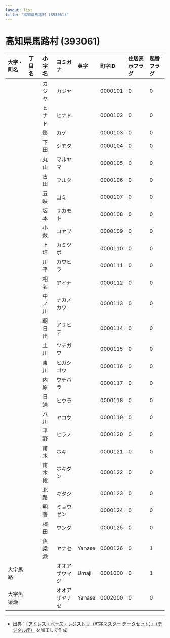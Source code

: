 ```yaml
---
layout: list
title: "高知県馬路村 (393061)"
---
```


# 高知県馬路村 (393061)

| 大字・町名 | 丁目名 | 小字名 | ヨミガナ | 英字 | 町字ID | 住居表示フラグ | 起番フラグ |
|:---|:---|:---|:---|:---|:---|:---|:---|
|  |  | カジヤ | カジヤ |  | 0000101 | 0 | 0 |
|  |  | ヒナド | ヒナド |  | 0000102 | 0 | 0 |
|  |  | 影 | カゲ |  | 0000103 | 0 | 0 |
|  |  | 下田 | シモタ |  | 0000104 | 0 | 0 |
|  |  | 丸山 | マルヤマ |  | 0000105 | 0 | 0 |
|  |  | 古田 | フルタ |  | 0000106 | 0 | 0 |
|  |  | 五味 | ゴミ |  | 0000107 | 0 | 0 |
|  |  | 坂本 | サカモト |  | 0000108 | 0 | 0 |
|  |  | 小薮 | コヤブ |  | 0000109 | 0 | 0 |
|  |  | 上坪 | カミツボ |  | 0000110 | 0 | 0 |
|  |  | 川平 | カワヒラ |  | 0000111 | 0 | 0 |
|  |  | 相名 | アイナ |  | 0000112 | 0 | 0 |
|  |  | 中ノ川 | ナカノカワ |  | 0000113 | 0 | 0 |
|  |  | 朝日出 | アサヒデ |  | 0000114 | 0 | 0 |
|  |  | 土川 | ツチガワ |  | 0000115 | 0 | 0 |
|  |  | 東川 | ヒガシゴウ |  | 0000116 | 0 | 0 |
|  |  | 内原 | ウチバラ |  | 0000117 | 0 | 0 |
|  |  | 日浦 | ヒウラ |  | 0000118 | 0 | 0 |
|  |  | 八川 | ヤコウ |  | 0000119 | 0 | 0 |
|  |  | 平野 | ヒラノ |  | 0000120 | 0 | 0 |
|  |  | 甫木 | ホキ |  | 0000121 | 0 | 0 |
|  |  | 甫木段 | ホキダン |  | 0000122 | 0 | 0 |
|  |  | 北路 | キタジ |  | 0000123 | 0 | 0 |
|  |  | 明善 | ミョウゼン |  | 0000124 | 0 | 0 |
|  |  | 椀田 | ワンダ |  | 0000125 | 0 | 0 |
|  |  | 魚梁瀬 | ヤナセ | Yanase | 0000126 | 0 | 1 |
| 大字馬路 |  |  | オオアザウマジ | Umaji | 0001000 | 0 | 1 |
| 大字魚梁瀬 |  |  | オオアザヤナセ | Yanase | 0002000 | 0 | 0 |

---

- 出典：[「アドレス・ベース・レジストリ（町字マスター データセット）』（デジタル庁）](https://www.digital.go.jp/policies/base_registry_address/) を加工して作成
